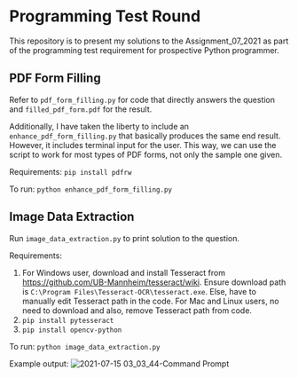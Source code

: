 # Programming Test Round
This repository is to present my solutions to the Assignment_07_2021 as part of the programming test requirement for prospective Python programmer.

## PDF Form Filling
Refer to `pdf_form_filling.py` for code that directly answers the question and `filled_pdf_form.pdf` for the result.

Additionally, I have taken the liberty to include an `enhance_pdf_form_filling.py` that basically produces the same end result. However, it includes terminal input for the user. This way, we can use the script to work for most types of PDF forms, not only the sample one given. 

Requirements: `pip install pdfrw`

To run: `python enhance_pdf_form_filling.py`

## Image Data Extraction
Run `image_data_extraction.py` to print solution to the question. 

Requirements:
1) For Windows user, download and install Tesseract from https://github.com/UB-Mannheim/tesseract/wiki. Ensure download path is `C:\Program Files\Tesseract-OCR\tesseract.exe`. Else, have to manually edit Tesseract path in the code. For Mac and Linux users, no need to download and also, remove Tesseract path from code.
2) `pip install pytesseract`
3) `pip install opencv-python`

To run: `python image_data_extraction.py`

Example output:
![2021-07-15 03_03_44-Command Prompt](https://user-images.githubusercontent.com/19281828/125678595-fe196763-5fae-49eb-b943-3938039a75cc.png)
